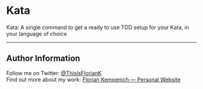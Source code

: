 # Kata

Kata: A single command to get a ready to use TDD setup for your Kata, in your language of choice





---
## Author Information
Follow me on Twitter: [@ThisIsFlorianK](https://twitter.com/ThisIsFlorianK)  
Find out more about my work: [Florian Kempenich — Personal Website](https://floriankempenich.com)
